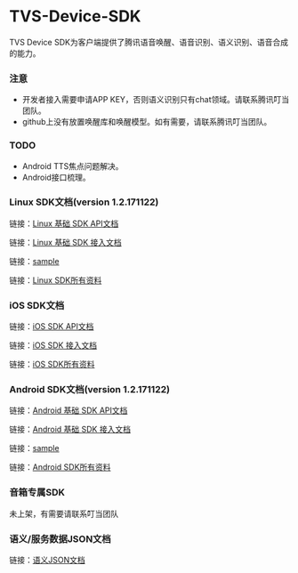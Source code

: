 # TVS-Device-SDK

TVS Device SDK为客户端提供了腾讯语音唤醒、语音识别、语义识别、语音合成的能力。

### 注意
* 开发者接入需要申请APP KEY，否则语义识别只有chat领域。请联系腾讯叮当团队。
* github上没有放置唤醒库和唤醒模型。如有需要，请联系腾讯叮当团队。

### TODO
* Android TTS焦点问题解决。
* Android接口梳理。


###  Linux SDK文档(version 1.2.171122)

链接：[Linux 基础 SDK API文档](https://tvsteam.github.io/TVS-Device-SDK/api/linux/index.html "Linux 基础SDK") 

链接：[Linux 基础 SDK 接入文档](./Linux%20SDK/ "Linux 基础SDK") 

链接：[sample](./Linux%20SDK/samples "sample") 

链接：[Linux SDK所有资料](./Linux%20SDK/ "所有资料") 


### iOS SDK文档

链接：[iOS SDK API文档](https://tvsteam.github.io/TVS-Device-SDK/api/iOS/index.html " iOS SDK") 

链接：[iOS  SDK 接入文档](./iOS%20SDK/ "TVS Device SDK iOS接入说明") 

链接：[iOS SDK所有资料](./iOS%20SDK/  "所有资料") 

### Android SDK文档(version 1.2.171122)

链接：[Android 基础 SDK  API文档](https://tvsteam.github.io/TVS-Device-SDK/api/android/index.html "Android 基础 SDK") 

链接：[Android 基础 SDK 接入文档](./Android%20SDK/ "Android 基础SDK") 

链接：[sample](./Android%20SDK/sample "sample") 

链接：[Android SDK所有资料](./Android%20SDK/ "所有资料") 


### 音箱专属SDK
未上架，有需要请联系叮当团队

###  语义/服务数据JSON文档
链接：[语义JSON文档](./语义服务数据文档/ "语义JSON文档") 

